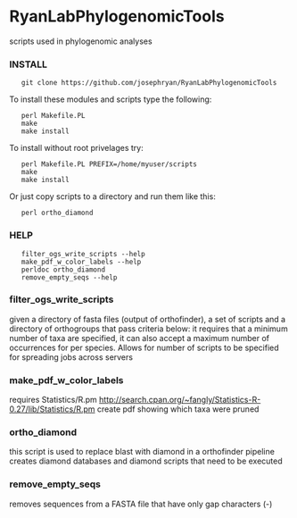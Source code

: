 # RyanLabPhylogenomicTools
scripts used in phylogenomic analyses

### INSTALL

```
   git clone https://github.com/josephryan/RyanLabPhylogenomicTools
```

To install these modules and scripts type the following:

```
   perl Makefile.PL
   make
   make install
```
   
To install without root privelages try:

```
   perl Makefile.PL PREFIX=/home/myuser/scripts
   make
   make install
```

Or just copy scripts to a directory and run them like this:

```
   perl ortho_diamond
```

### HELP

```
   filter_ogs_write_scripts --help
   make_pdf_w_color_labels --help
   perldoc ortho_diamond
   remove_empty_seqs --help
```

### filter_ogs_write_scripts

given a directory of fasta files (output of orthofinder), 
a set of scripts and a directory of orthogroups that pass criteria below:
it requires that a minimum number of taxa are specified,
it can also accept a maximum number of occurrences for per species.
Allows for number of scripts to be specified for spreading jobs across servers

### make_pdf_w_color_labels

requires Statistics/R.pm 
  http://search.cpan.org/~fangly/Statistics-R-0.27/lib/Statistics/R.pm
create pdf showing which taxa were pruned

### ortho_diamond 

this script is used to replace blast with diamond in a orthofinder pipeline
creates diamond databases and diamond scripts that need to be executed

### remove_empty_seqs

removes sequences from a FASTA file that have only gap characters (-)


